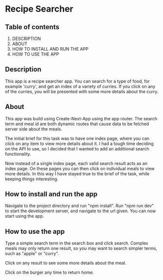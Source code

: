 # Recipe Searcher

## Table of contents

1. DESCRIPTION
2. ABOUT
3. HOW TO INSTALL AND RUN THE APP
4. HOW TO USE THE APP

## Description

This app is a recipe searcher app. You can search for a type of food,
for example 'curry', and get an index of a variety of curries. If you click
on any of the curries, you will be presented with some more details about the curry.

## About

This app was build using Create-Next-App using the app router. The search term and
meal id are both dynamic routes that cause data to be fetched server side about
the meals.

The initial brief for this task was to have one index page, where you can click on
any item to view more details about it. I had a tough time deciding on the API to use,
so I decided that I wanted to add an additional search functionality.

Now instead of a single index page, each valid search result acts as an index page.
On these pages you can then click on individual meals to view more details. In this
way I have stayed true to the brief of the task, while keeping things interesting.

## How to install and run the app

Navigate to the project directory and run "npm install".
Run "npm run dev" to start the development server, and navigate to the
url given. You can now start using the app.

## How to use the app

Type a simple search term in the search box and click search.
Complex meals may only return one result, so you may want to
search simpler terms, such as "apple" or "curry".

Click on any result to see some more details about the meal.

Click on the burger any time to return home.
